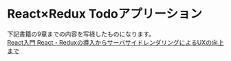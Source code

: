 # React×Redux Todoアプリーション

下記書籍の9章までの内容を写経したものになります。  
[React入門 React・Reduxの導入からサーバサイドレンダリングによるUXの向上まで](https://www.amazon.co.jp/React%E5%85%A5%E9%96%80-React%E3%83%BBRedux%E3%81%AE%E5%B0%8E%E5%85%A5%E3%81%8B%E3%82%89%E3%82%B5%E3%83%BC%E3%83%90%E3%82%B5%E3%82%A4%E3%83%89%E3%83%AC%E3%83%B3%E3%83%80%E3%83%AA%E3%83%B3%E3%82%B0%E3%81%AB%E3%82%88%E3%82%8BUX%E3%81%AE%E5%90%91%E4%B8%8A%E3%81%BE%E3%81%A7-NEXT-ONE-%E7%A9%B4%E4%BA%95/dp/4798153354/ref=sr_1_1?ie=UTF8&qid=1527001847&sr=8-1&keywords=react)
